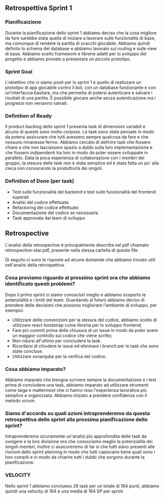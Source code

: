 ## Retrospettiva Sprint 1

### Pianificaizione

Durante la pianificazione dello sprint 1 abbiamo deciso che
la cosa migliore da fare sarebbe stata quella di iniziare a
lavorare sulle funzionalità di base, ma comunque di rendere
la partita di scacchi giocabile. Abbiamo quindi definito
lo schema del database e abbiamo lavorato sul routing e sulle
view di base. Abbiamo scelto framework e librerie adatti per
lo sviluppo del progetto e abbiamo provato a presentare un piccolo prototipo.

### Sprint Goal

L'obiettivo che ci siamo posti per lo sprint 1 è quello di realizzare un prototipo
di app giocabile contro il bot, con un database funzionante e con un'interfaccia
basilare, ma che permetta di potersi autenticare e salvare i risultati di una partita.
È possibile giocare anche senza autenticazione ma i progressi non verranno salvati.

### Definition of Ready

Il product backlog dello sprint 1 presenta task di dimensioni
variabili e alcune di queste sono molto corpose. Le task sono
state pensate in modo da potersi assicurare che tutti avessero sempre
qualcosa da fare e che nessuno rimanesse fermo. Abbiamo cercato di
definire task che fossero chiare e che non lasciassero spazio a dubbi
sulla loro implementazione e che fossero indipendenti tra loro in modo
da poter essere sviluppate in parallelo. Data la poca esperienza di collaborazione
con i membri del gruppo, la stesura delle task non è stata semplice ed è
stata fatta un po' alla cieca non conoscendo la produttività dei singoli.

### Definition of Done (per task)
- Test sulle funzionalità del backend e test sulle funzionalità del frontend superati
- Analisi del codice effettuata
- Refactoring del codice effettuato
- Documentazione del codice se necessaria
- Task approvata dal team di sviluppo


## Retrospective
L'analisi della retrospective è principalmente descritta nel pdf chiamato
retrospective-star.pdf, presente nella stessa cartella di questo file.

Di seguito ci sono le risposte ad alcune domande che abbiamo trovato utili nell'analisi
della retrospettiva.

### Cosa proviamo riguardo al prossimo sprint ora che abbiamo identificato questi problemi?

Dopo il primo sprint ci siamo conosciuti meglio e abbiamo scoperto le potenzialità e i
limiti del team. Guardando al futuro abbiamo deciso di prendere delle decisioni che possono
migliorare l'ambiente di sviluppo, per esempio:
- Utilizzare delle convenzioni per la stesura del codice, abbiamo scelto di utilizzare react-bootstrap come libreria per lo
  sviluppo frontend;
- Fare più commit prima della chiusura di un issue in modo da poter avere un maggior controllo sul codice che viene scritto;
- Non ridursi all'ultimo per concludere la task.
- Ricordarsi di chiudere le issue ed eliminare i branch per le task che sono state concluse.
- Utilizzare sonarqube per la verifica del codice.


### Cosa abbiamo imparato?

Abbiamo imparato che bisogna scrivere sempre la documentazione e i test prima di
concludere una task, abbiamo imparato ad utilizzare strumenti come taiga e mattermost
che ci hanno reso l'esperienza lavorativa più semplice e organizzata. Abbiamo iniziato
a prendere confidenza con il metodo scrum.


### Siamo d'accordo su quali azioni intraprenderemo da questa retrospettiva dello sprint alla prossima pianificazione dello sprint?
Intraprenderemo sicuramente un'analisi più approfondita delle task da svolgere e la loro divisione ora che conosciamo meglio
le potenzialità dei singoli membri, inoltre ci assicureremo di far si che tutti siano presenti alle riunioni dello sprint planning
in modo che tutti capiscano bene quali sono i loro compiti e in modo da chiarire tutti i dubbi che sorgono durante la pianificazione.

### VELOCITY

Nello sprint 1 abbiamo conclueso 26 task per un totale di 164 punti, abbiamo quindi una velocity di 164
e una media di 164 SP per sprint